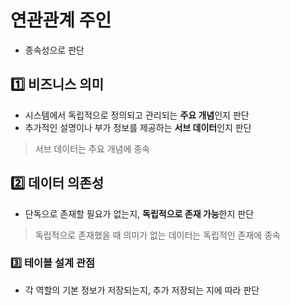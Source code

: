 # 연관관계 주인
- 종속성으로 판단
## 1️⃣ 비즈니스 의미
- 시스템에서 독립적으로 정의되고 관리되는 **주요 개념**인지 판단
- 추가적인 설명이나 부가 정보를 제공하는 **서브 데이터**인지 판단

> 서브 데이터는 주요 개념에 종속
## 2️⃣ 데이터 의존성
- 단독으로 존재할 필요가 없는지, **독립적으로 존재 가능**한지 판단

> 독립적으로 존재했을 때 의미가 없는 데이터는 독립적인 존재에 종속
### 3️⃣ 테이블 설계 관점
- 각 역할의 기본 정보가 저장되는지, 추가 저장되는 지에 따라 판단
